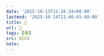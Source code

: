```yaml
---
date: '2025-10-13T11:26:34+08:00'
lastmod: '2025-10-14T21:46:45-08:00'
title: 󰑩
url: 󰑩
tags: [醜]
src: DCCV
note:
---
```

